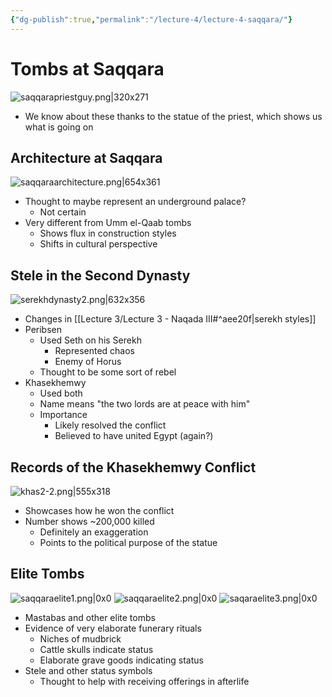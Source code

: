 ```yaml
---
{"dg-publish":true,"permalink":"/lecture-4/lecture-4-saqqara/"}
---
```


# Tombs at Saqqara
![saqqarapriestguy.png|320x271](/img/user/Images/saqqarapriestguy.png)
- We know about these thanks to the statue of the priest, which shows us what is going on

## Architecture at Saqqara
![saqqaraarchitecture.png|654x361](/img/user/Images/saqqaraarchitecture.png)
- Thought to maybe represent an underground palace?
	- Not certain
- Very different from Umm el-Qaab tombs
	- Shows flux in construction styles
	- Shifts in cultural perspective

## Stele in the Second Dynasty
![serekhdynasty2.png|632x356](/img/user/Images/serekhdynasty2.png)
- Changes in [[Lecture 3/Lecture 3 - Naqada III#^aee20f\|serekh styles]]
- Peribsen
	- Used Seth on his Serekh
		- Represented chaos
		- Enemy of Horus
	- Thought to be some sort of rebel
- Khasekhemwy
	- Used both
	- Name means "the two lords are at peace with him"
	- Importance
		- Likely resolved the conflict
		- Believed to have united Egypt (again?)
## Records of the Khasekhemwy Conflict
![khas2-2.png|555x318](/img/user/Images/khas2-2.png)
- Showcases how he won the conflict
- Number shows ~200,000 killed
	- Definitely an exaggeration
	- Points to the political purpose of the statue

## Elite Tombs
![saqqaraelite1.png|0x0](/img/user/Images/saqqaraelite1.png)
![saqqaraelite2.png|0x0](/img/user/Images/saqqaraelite2.png)
![saqaraelite3.png|0x0](/img/user/Images/saqaraelite3.png)
- Mastabas and other elite tombs
- Evidence of very elaborate funerary rituals
	- Niches of mudbrick
	- Cattle skulls indicate status
	- Elaborate grave goods indicating status
- Stele and other status symbols
	- Thought to help with receiving offerings in afterlife